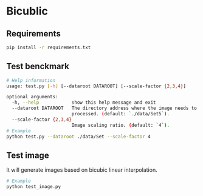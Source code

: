 # Bicublic

## Requirements

```bash
pip install -r requirements.txt
```

## Test benckmark
```bash
# Help information
usage: test.py [-h] [--dataroot DATAROOT] [--scale-factor {2,3,4}]

optional arguments:
  -h, --help            show this help message and exit
  --dataroot DATAROOT   The directory address where the image needs to be
                        processed. (default: `./data/Set5`).
  --scale-factor {2,3,4}
                        Image scaling ratio. (default: `4`).
# Example
python test.py --dataroot ./data/Set --scale-factor 4
```

## Test image

It will generate images based on bicubic linear interpolation.
```bash
# Example
python test_image.py
```
